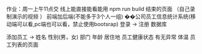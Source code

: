 作业：周一上午11点交 线上能直接能看能用 npm run build 结束的页面 （自己录制演示的视频 ）
前端加后端(不能多于3个人一组) ��公司员工信息统计系统(移动端可以看,pc端也可以看，禁止使用bootsrap) 登录 -> 注册 数据库

添加员工 -> 姓名 性别(男，女) 部门 年龄 居住地
员工健康状态 有无异常 体温
员工列表的页面